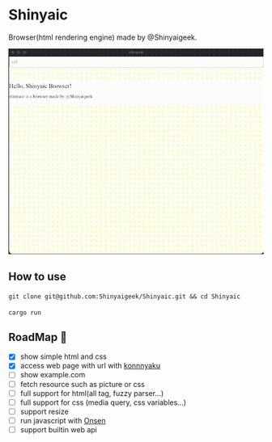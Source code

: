 #  Shinyaic

Browser(html rendering engine) made by @Shinyaigeek.

![](./sample.gif)

## How to use

```
git clone git@github.com:Shinyaigeek/Shinyaic.git && cd Shinyaic

cargo run
```

## RoadMap 🚗

- [x] show simple html and css
- [x] access web page with url with [konnnyaku](https://github.com/shinayigeek/konnnyaku)
- [ ] show example.com
- [ ] fetch resource such as picture or css
- [ ] full support for html(all tag, fuzzy parser...)
- [ ] full support for css (media query, css variables...)
- [ ] support resize
- [ ] run javascript with [Onsen](https://github.com/shinyaigeek/Onsen)
- [ ] support builtin web api
